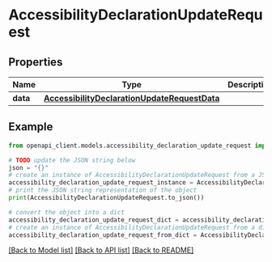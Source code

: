 # AccessibilityDeclarationUpdateRequest


## Properties

Name | Type | Description | Notes
------------ | ------------- | ------------- | -------------
**data** | [**AccessibilityDeclarationUpdateRequestData**](AccessibilityDeclarationUpdateRequestData.md) |  | 

## Example

```python
from openapi_client.models.accessibility_declaration_update_request import AccessibilityDeclarationUpdateRequest

# TODO update the JSON string below
json = "{}"
# create an instance of AccessibilityDeclarationUpdateRequest from a JSON string
accessibility_declaration_update_request_instance = AccessibilityDeclarationUpdateRequest.from_json(json)
# print the JSON string representation of the object
print(AccessibilityDeclarationUpdateRequest.to_json())

# convert the object into a dict
accessibility_declaration_update_request_dict = accessibility_declaration_update_request_instance.to_dict()
# create an instance of AccessibilityDeclarationUpdateRequest from a dict
accessibility_declaration_update_request_from_dict = AccessibilityDeclarationUpdateRequest.from_dict(accessibility_declaration_update_request_dict)
```
[[Back to Model list]](../README.md#documentation-for-models) [[Back to API list]](../README.md#documentation-for-api-endpoints) [[Back to README]](../README.md)


